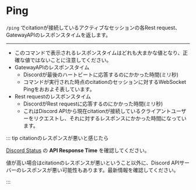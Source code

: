 # Ping

`/ping` でcitationが接続しているアクティブなセッションの各Rest request、GatewayAPIのレスポンスタイムを返します。

----

- このコマンドで表示されるレスポンスタイムはどれも大まかな値となり、正確な値ではないことに注意してください。
- GatewayAPIのレスポンスタイム
  - Discordが最後のハートビートに応答するのにかかった時間(ミリ秒)
  - コマンドが実行された時点のcitationのセッションに対するWebSocket Pingをおおよそ表しています。
- Rest requestのレスポンスタイム
  - DiscordがRest requestに応答するのにかかった時間(ミリ秒)
  - これはDiscord APIから現在citationが接続しているクライアントユーザーをリクエストし、それに対するレスポンスにかかった時間になっています。

::: tip citationのレスポンスが悪いと感じたら

[Discord Status](https://discordstatus.com/) の **API Response Time** を確認してください。

値が高い場合はcitationのレスポンスが悪いということ以外に、Discord APIサーバーのレスポンスが悪い可能性もあります。最新情報を確認してください。

:::
